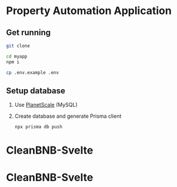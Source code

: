 # Property Automation Application

## Get running

```sh
git clone 

cd myapp
npm i
```

```sh
cp .env.example .env
```

## Setup database

1. Use [PlanetScale](https://planetscale.com/) (MySQL)

2. Create database and generate Prisma client
   ```sh
   npx prisma db push
   ```
# CleanBNB-Svelte
# CleanBNB-Svelte
